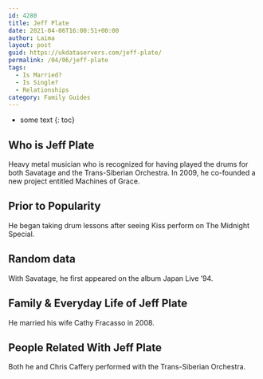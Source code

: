 ```yaml
---
id: 4280
title: Jeff Plate
date: 2021-04-06T16:00:51+00:00
author: Laima
layout: post
guid: https://ukdataservers.com/jeff-plate/
permalink: /04/06/jeff-plate
tags:
  - Is Married?
  - Is Single?
  - Relationships
category: Family Guides
---
```


* some text
{: toc}


## Who is Jeff Plate
                  
                  
                  
Heavy metal musician who is recognized for having played the drums for both Savatage and the Trans-Siberian Orchestra. In 2009, he co-founded a new project entitled Machines of Grace.
                  
              
            
              
            
                
                
                
## Prior to Popularity
                  
                  
                  
He began taking drum lessons after seeing Kiss perform on The Midnight Special.
                  
              
            
              
            
                
                
                
## Random data
                  
                  
                  
With Savatage, he first appeared on the album Japan Live &#8217;94.
                  
              
            
              
            
                
                
                
## Family & Everyday Life of Jeff Plate
                  
                  
                  
He married his wife Cathy Fracasso in 2008.
                  
              
            
              
            
                
                
                
## People Related With Jeff Plate
                  
                  
                  
Both he and Chris Caffery performed with the Trans-Siberian Orchestra.
                  
              
            
              
            
                
              
            
              
              
            
            
              
            
          
          
          